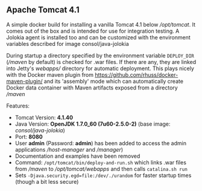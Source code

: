 ## Apache Tomcat 4.1

A simple docker build for installing a vanilla Tomcat 4.1 below
*/opt/tomcat*. It comes out of the box and is intended for use for
integration testing. A Jolokia agent is installed too and can be customized 
with the environment variables described for image consol/java-jolokia

During startup a directory specified by the environment variable `DEPLOY_DIR`
(*/maven* by default) is checked for .war files. If there
are any, they are linked into Jetty's *webapps/* directory for automatic
deployment. This plays nicely with the Docker maven plugin from
https://github.com/rhuss/docker-maven-plugin/ and its 'assembly' mode which
can automatically create Docker data container with Maven artifacts
exposed from a directory */maven*


Features:

* Tomcat Version: **4.1.40**
* Java Version: **OpenJDK 1.7.0_60 (7u60-2.5.0-2)** (base image: *consol/java-jolokia*)
* Port: **8080**
* User **admin** (Password: **admin**) has been added to access the admin
  applications */host-manager* and */manager*)
* Documentation and examples have been removed
* Command: `/opt/tomcat/bin/deploy-and-run.sh` which links .war files from */maven* to 
  */opt/tomcat/webapps* and then calls `catalina.sh run`
* Sets `-Djava.security.egd=file:/dev/./urandom` for faster startup times
  (though a bit less secure)
